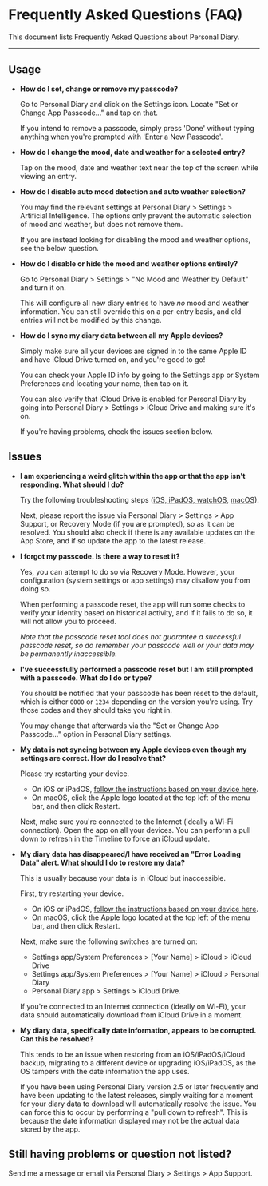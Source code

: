 # Frequently Asked Questions (FAQ)

This document lists Frequently Asked Questions about Personal Diary.

---

## Usage

- **How do I set, change or remove my passcode?**

    Go to Personal Diary and click on the Settings icon. Locate "Set or Change App Passcode..." and tap on that.

    If you intend to remove a passcode, simply press 'Done' without typing anything when you're prompted with 'Enter a New Passcode'.

- **How do I change the mood, date and weather for a selected entry?**

    Tap on the mood, date and weather text near the top of the screen while viewing an entry.

- **How do I disable auto mood detection and auto weather selection?**

    You may find the relevant settings at Personal Diary \> Settings \> Artificial Intelligence. The options only prevent the automatic selection of mood and weather, but does not remove them.

    If you are instead looking for disabling the mood and weather options, see the below question.

- **How do I disable or hide the mood and weather options entirely?**

    Go to Personal Diary \> Settings \> "No Mood and Weather by Default" and turn it on.

    This will configure all new diary entries to have _no_ mood and weather information. You can still override this on a per-entry basis, and old entries will not be modified by this change.

- **How do I sync my diary data between all my Apple devices?**

    Simply make sure all your devices are signed in to the same Apple ID and have iCloud Drive turned on, and you're good to go!

    You can check your Apple ID info by going to the Settings app or System Preferences and locating your name, then tap on it.

    You can also verify that iCloud Drive is enabled for Personal Diary by going into Personal Diary \> Settings \> iCloud Drive and making sure it's on.

    If you're having problems, check the issues section below.

## Issues

- **I am experiencing a weird glitch within the app or that the app isn't responding. What should I do?**

    Try the following troubleshooting steps ([iOS, iPadOS, watchOS](https://support.apple.com/en-us/HT201398), [macOS](https://support.apple.com/en-us/HT201276)).

    Next, please report the issue via Personal Diary \> Settings \> App Support, or Recovery Mode (if you are prompted), so as it can be resolved. You should also check if there is any available updates on the App Store, and if so update the app to the latest release.

- **I forgot my passcode. Is there a way to reset it?**

    Yes, you can attempt to do so via Recovery Mode. However, your configuration (system settings or app settings) may disallow you from doing so. 
    
    When performing a passcode reset, the app will run some checks to verify your identity based on historical activity, and if it fails to do so, it will not allow you to proceed.

    _Note that the passcode reset tool does not guarantee a successful passcode reset, so do remember your passcode well or your data may be permanently inaccessible._

- **I've successfully performed a passcode reset but I am still prompted with a passcode. What do I do or type?**

    You should be notified that your passcode has been reset to the default, which is either `0000` or `1234` depending on the version you're using. Try those codes and they should take you right in.

    You may change that afterwards via the "Set or Change App Passcode..." option in Personal Diary settings.

- **My data is not syncing between my Apple devices even though my settings are correct. How do I resolve that?**

    Please try restarting your device. 
    - On iOS or iPadOS, [follow the instructions based on your device here](https://support.apple.com/en-us/HT201559).
    - On macOS, click the Apple logo located at the top left of the menu bar, and then click Restart.

    Next, make sure you're connected to the Internet (ideally a Wi-Fi connection). Open the app on all your devices. You can perform a pull down to refresh in the Timeline to force an iCloud update.

- **My diary data has disappeared/I have received an "Error Loading Data" alert. What should I do to restore my data?**

    This is usually because your data is in iCloud but inaccessible.

    First, try restarting your device. 
    - On iOS or iPadOS, [follow the instructions based on your device here](https://support.apple.com/en-us/HT201559).
    - On macOS, click the Apple logo located at the top left of the menu bar, and then click Restart.

    Next, make sure the following switches are turned on:
    - Settings app/System Preferences \> \[Your Name\] \> iCloud \> iCloud Drive
    - Settings app/System Preferences \> \[Your Name\] \> iCloud \> Personal Diary
    - Personal Diary app \> Settings \> iCloud Drive.

    If you're connected to an Internet connection (ideally on Wi-Fi), your data should automatically download from iCloud Drive in a moment.

- **My diary data, specifically date information, appears to be corrupted. Can this be resolved?**

    This tends to be an issue when restoring from an iOS/iPadOS/iCloud backup, migrating to a different device or upgrading iOS/iPadOS, as the OS tampers with the date information the app uses.
    
    If you have been using Personal Diary version 2.5 or later frequently and have been updating to the latest releases, simply waiting for a moment for your diary data to download will automatically resolve the issue. You can force this to occur by performing a "pull down to refresh". This is because the date information displayed may not be the actual data stored by the app.

## Still having problems or question not listed?

Send me a message or email via Personal Diary \> Settings \> App Support.